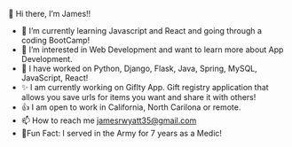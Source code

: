 👋 Hi there, I’m James!!
- 🌱 I’m currently learning Javascript and React and going through a coding BootCamp!
- 👀 I’m interested in Web Development and want to learn more about App Development. 
- 💞️ I have worked on Python, Django, Flask, Java, Spring, MySQL, JavaScript, React!
- ✨ I am currently working on Giflty App. Gift registry application that allows you save urls for items you want and share it with others!
- 👍 I am open to work in California, North Carilona or remote.
- 📫 How to reach me jamesrwyatt35@gmail.com
- 🌠Fun Fact: I served in the Army for 7 years as a Medic!

<!---
jamesrwyatt2/jamesrwyatt2 is a ✨ special ✨ repository because its `README.md` (this file) appears on your GitHub profile.
You can click the Preview link to take a look at your changes.
--->
